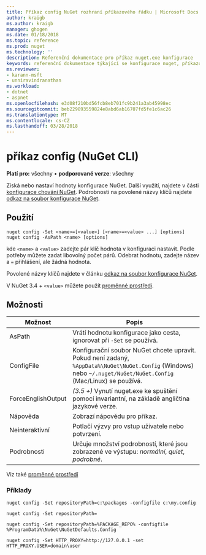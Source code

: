 ```yaml
---
title: Příkaz config NuGet rozhraní příkazového řádku | Microsoft Docs
author: kraigb
ms.author: kraigb
manager: ghogen
ms.date: 01/18/2018
ms.topic: reference
ms.prod: nuget
ms.technology: ''
description: Referenční dokumentace pro příkaz nuget.exe konfigurace
keywords: referenční dokumentace týkající se konfigurace nuget, příkazu config
ms.reviewer:
- karann-msft
- unniravindranathan
ms.workload:
- dotnet
- aspnet
ms.openlocfilehash: e3d08f210bd56fcb8eb701fc9b241a3ab45998ec
ms.sourcegitcommit: beb229893559824e8abd6ab16707fd5fe1c6ac26
ms.translationtype: MT
ms.contentlocale: cs-CZ
ms.lasthandoff: 03/28/2018
---
```

# <a name="config-command-nuget-cli"></a>příkaz config (NuGet CLI)

**Platí pro:** všechny &bullet; **podporované verze**: všechny

Získá nebo nastaví hodnoty konfigurace NuGet. Další využití, najdete v části [konfigurace chování NuGet](../consume-packages/configuring-nuget-behavior.md). Podrobnosti na povolené názvy klíčů najdete [odkaz na soubor konfigurace NuGet](../reference/nuget-config-file.md).

## <a name="usage"></a>Použití

```cli
nuget config -Set <name>=[<value>] [<name>=<value> ...] [options]
nuget config -AsPath <name> [options]
```

kde `<name>` a `<value>` zadejte pár klíč hodnota v konfiguraci nastavit. Podle potřeby můžete zadat libovolný počet párů. Odebrat hodnotu, zadejte název a `=` přihlášení, ale žádná hodnota.

Povolené názvy klíčů najdete v článku [odkaz na soubor konfigurace NuGet](../reference/nuget-config-file.md).

V NuGet 3.4 + `<value>` můžete použít [proměnné prostředí](cli-ref-environment-variables.md).

## <a name="options"></a>Možnosti

| Možnost | Popis |
| --- | --- |
| AsPath | Vrátí hodnotu konfigurace jako cesta, ignorovat při `-Set` se používá. |
| ConfigFile | Konfigurační soubor NuGet chcete upravit. Pokud není zadaný, `%AppData%\NuGet\NuGet.Config` (Windows) nebo `~/.nuget/NuGet/NuGet.Config` (Mac/Linux) se používá.|
| ForceEnglishOutput | *(3.5 +)*  Vynutí nuget.exe ke spuštění pomocí invariantní, na základě angličtina jazykové verze. |
| Nápověda | Zobrazí nápovědu pro příkaz. |
| Neinteraktivní | Potlačí výzvy pro vstup uživatele nebo potvrzení. |
| Podrobnosti | Určuje množství podrobností, které jsou zobrazené ve výstupu: *normální*, *quiet*, *podrobné*. |

Viz také [proměnné prostředí](cli-ref-environment-variables.md)

### <a name="examples"></a>Příklady

```cli
nuget config -Set repositoryPath=c:\packages -configfile c:\my.config

nuget config -Set repositoryPath=

nuget config -Set repositoryPath=%PACKAGE_REPO% -configfile %ProgramData%\NuGet\NuGetDefaults.Config

nuget config -Set HTTP_PROXY=http://127.0.0.1 -set HTTP_PROXY.USER=domain\user
```
